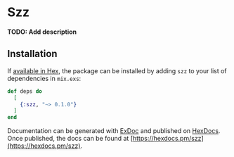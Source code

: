 # Szz

**TODO: Add description**

## Installation

If [available in Hex](https://hex.pm/docs/publish), the package can be installed
by adding `szz` to your list of dependencies in `mix.exs`:

```elixir
def deps do
  [
    {:szz, "~> 0.1.0"}
  ]
end
```

Documentation can be generated with [ExDoc](https://github.com/elixir-lang/ex_doc)
and published on [HexDocs](https://hexdocs.pm). Once published, the docs can
be found at [https://hexdocs.pm/szz](https://hexdocs.pm/szz).

